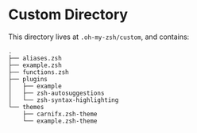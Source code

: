 # Custom Directory 

This directory lives at `.oh-my-zsh/custom`, and contains: 

```
.
├── aliases.zsh
├── example.zsh
├── functions.zsh
├── plugins
│   ├── example
│   ├── zsh-autosuggestions
│   └── zsh-syntax-highlighting
└── themes
    ├── carnifx.zsh-theme
    └── example.zsh-theme
```
